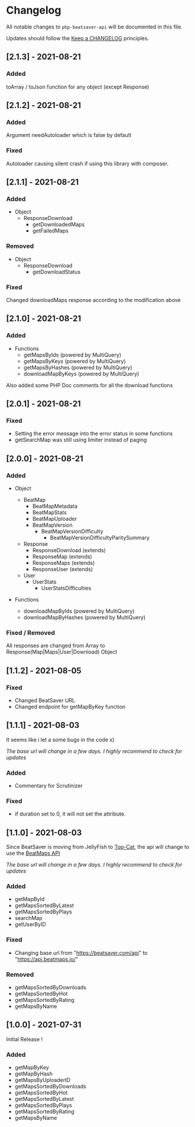 # Changelog

All notable changes to `php-beatsaver-api` will be documented in this file.

Updates should follow the [Keep a CHANGELOG](https://keepachangelog.com/) principles.

## [2.1.3] - 2021-08-21

### Added
toArray / toJson function for any object (except Response)

## [2.1.2] - 2021-08-21

### Added
Argument needAutoloader which is false by default

### Fixed
Autoloader causing silent crash if using this library with composer. 

## [2.1.1] - 2021-08-21

### Added
- Object
  - ResponseDownload
    - getDownloadedMaps
    - getFailedMaps

### Removed
- Object
  - ResponseDownload
    - getDownloadStatus

### Fixed
Changed downloadMaps response according to the modification above

## [2.1.0] - 2021-08-21

### Added
- Functions
  - getMapsByIds (powered by MultiQuery)
  - getMapsByKeys (powered by MultiQuery)
  - getMapsByHashes (powered by MultiQuery)
  - downloadMapByKeys (powered by MultiQuery)

Also added some PHP Doc comments for all the download functions

## [2.0.1] - 2021-08-21

### Fixed
- Setting the error message into the error status in some functions
- getSearchMap was still using limiter instead of paging

## [2.0.0] - 2021-08-21

### Added
- Object 
  - BeatMap
    - BeatMapMetadata
    - BeatMapStats
    - BeatMapUploader
    - BeatMapVersion
      - BeatMapVersionDifficulty
        - BeatMapVersionDifficultyParitySummary
  - Response
    - ResponseDownload (extends)
    - ResponseMap (extends)
    - ResponseMaps (extends)
    - ResponseUser (extends)
  - User
    - UserStats
      - UserStatsDifficulties


- Functions
  - downloadMapByIds (powered by MultiQuery)
  - downloadMapByHashes (powered by MultiQuery)

### Fixed / Removed
  
All responses are changed from Array to Response(Map|Maps|User|Download) Object

## [1.1.2] - 2021-08-05

### Fixed
- Changed BeatSaver URL
- Changed endpoint for getMapByKey function

## [1.1.1] - 2021-08-03

It seems like i let a some bugs in the code x)

*The base url will change in a few days. I highly recommend to check for updates*

### Added
- Commentary for Scrutinizer

### Fixed
- if duration set to 0, it will not set the attribute.

## [1.1.0] - 2021-08-03

Since BeatSaver is moving from JellyFish to [Top-Cat](https://github.com/Top-Cat), the api will change to use the [BeatMaps API]("https://api.beatmaps.io/docs/") 

*The base url will change in a few days. I highly recommend to check for updates*

### Added
- getMapById
- getMapsSortedByLatest
- getMapsSortedByPlays
- searchMap
- getUserByID

### Fixed
- Changing base url from "https://beatsaver.com/api" to "https://api.beatmaps.io/"

### Removed
- getMapsSortedByDownloads
- getMapsSortedByHot
- getMapsSortedByRating
- getMapsByName

## [1.0.0] - 2021-07-31

Initial Release !

### Added
- getMapByKey
- getMapByHash
- getMapsByUploaderID
- getMapsSortedByDownloads
- getMapsSortedByHot
- getMapsSortedByLatest
- getMapsSortedByPlays
- getMapsSortedByRating
- getMapsByName